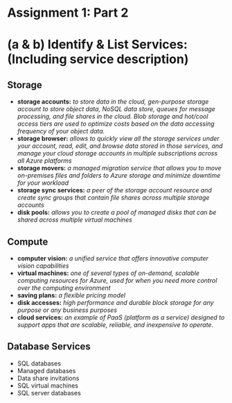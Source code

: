 # Assignment 1: Part 2
# (a & b) Identify & List Services: (Including service description)
## Storage
- **storage accounts:** *to store data in the cloud, gen-purpose storage account to store object data, NoSQL data store, queues for message processing, and file shares in the cloud. Blob storage and hot/cool access tiers are used to optimize costs based on the data accessing frequency of your object data.*
- **storage browser:** *allows to quickly view all the storage services under your account, read, edit, and browse data stored in those services, and manage your cloud storage accounts in multiple subscriptions across all Azure platforms*
- **storage movers:** *a managed migration service that allows you to move on-premises files and folders to Azure storage and minimize downtime for your workload*
- **storage sync services:** *a peer of the storage account resource and create sync groups that contain file shares across multiple storage accounts*
- **disk pools:** *allows you to create a pool of managed disks that can be shared across multiple virtual machines* 

## Compute
- **computer vision:** *a unified service that offers innovative computer vision capabilities*
- **virtual machines:** *one of several types of on-demand, scalable computing resources for Azure, used for when you need more control over the computing environment*
- **saving plans:** *a flexible pricing model*
- **disk accesses:** *high performance and durable block storage for any purpose or any business purposes*
- **cloud services:** *an example of PaaS (platform as a service) designed to support apps that are scalable, reliable, and inexpensive to operate.*

## Database Services
- SQL databases
- Managed databases
- Data share invitations
- SQL virtual machines
- SQL server databases
